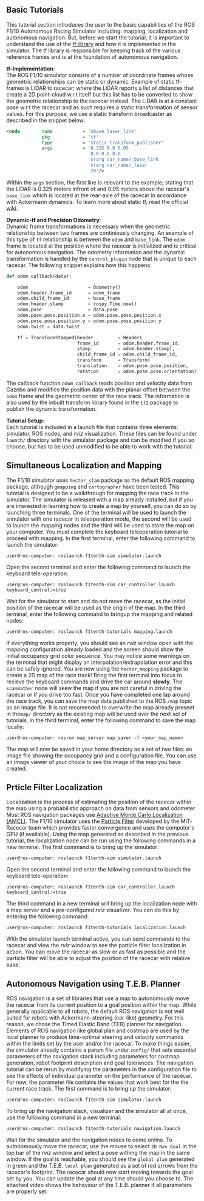 ## Basic Tutorials
This tutorial section introduces the user to the basic capabilities of the ROS F1/10 Autonomous Racing Simulator including: mapping, localization and autonomous navigation. But, before we start the tutorial, it is important to understand the use of the [tf library](http://wiki.ros.org/tf) and how it is implemented in the simulator. The tf library is responsible for keeping track of the various reference frames and is at the foundation of autonomous navigation.

**tf-Implementation**:  
The ROS F1/10 simulator consists of a number of coordinate frames whose geometric relationships can be static or dynamic. Example of static tf-frames is LiDAR to racecar; where the LiDAR reports a list of distances that create a 2D point-cloud w.r.t itself but this list has to be converted to show the geometric relationship to the racecar instead. The LiDAR is at a constant pose w.r.t the racecar and as such requires a static transformation of sensor values. For this purpose, we use a static transform broadcaster as described in the snippet below:

```xml
<node        name           = '$base_laser_link'
             pkg            = 'tf'
             type           = 'static_transform_publisher'
             args           = '0.325 0.0 0.05
                               0.0 0.0 0.0
                               $(arg car_name)_base_link
                               $(arg car_name)_laser
                               20'/>
```

Within the `args` section, the first line is relevant to the example; stating that the LiDAR is 0.325 meters infront of and 0.05 meters above the racecar's `base_link` which is located at the rear-axle of the racecar in accordance with Ackermann dynamics. To learn more about static tf, read the official [wiki](http://wiki.ros.org/tf#static_transform_publisher).

**Dynamic-tf and Precision Odometry**:  
Dynamic frame transformations is necessary when the geometric relationship between two frames are continiously changing. An example of this type of `tf` relationship is between the `odom` and `base_link`. The `odom` frame is located at the position where the racecar is initialized and is critical for autonomous navigation. The odometry information and the dynamic transformation is handled by the `control_plugin` node that is unique to each racecar. The following snippet explains how this happens:

```python
def odom_callback(data):

    odom                      = Odometry()
    odom.header.frame_id      = odom_frame
    odom.child_frame_id       = base_frame
    odom.header.stamp         = rospy.Time.now()
    odom.pose                 = data.pose
    odom.pose.pose.position.x = odom.pose.pose.position.x
    odom.pose.pose.position.y = odom.pose.pose.position.y
    odom.twist = data.twist

    tf = TransformStamped(header         = Header(
                          frame_id       = odom.header.frame_id,
                          stamp          = odom.header.stamp),
                          child_frame_id = odom.child_frame_id,
                          transform      = Transform(
                          translation    = odom.pose.pose.position,
                          rotation       = odom.pose.pose.orientation))
```

The callback function `odom_callback` reads position and velocity data from Gazebo and modifies the position data with the planar offset between the `odom` frame and the geometric center of the race track. The information is also used by the inbuilt transform library found in the `tf2` package to publish the dynamic transformation.

**Tutorial Setup**:  
Each tutorial is included in a launch file that contains three elements: simulator, ROS nodes, and *rviz* visualization. These files can be found under `launch/` directory with the simulator package and can be modified if you so choose, but has to be used unmodified to be able to work with the tutorial.

## Simultaneous Localization and Mapping
The F1/10 simulator uses `hector_slam` package as the default ROS mapping package, although `gmapping` and `cartographer` have been tested. This tutorial is designed to be a walkthrough for mapping the race track in the simulator. The simulator is released with a map already installed, but if you are interested in learning how to create a map by yourself, you can do so by launching three terminals. One of the terminal will be used to launch the simulator with one racecar in teleoperation mode, the second will be used to launch the mapping nodes and the third will be used to store the map on your computer. You must complete the keyboard teleoperation tutorial to proceed with mapping. In the first terminal, enter the following command to launch the simulator:

```console
user@ros-computer: roslaunch f1tenth-sim simulator.launch
```

Open the second terminal and enter the following command to launch the keyboard tele-operation:

```console
user@ros-computer: roslaunch f1tenth-sim car_controller.launch keyboard_control:=true
```

Wait for the simulator to start and do not move the racecar, as the initial position of the racecar will be used as the origin of the map. In the third terminal, enter the following command to bringup the mapping and related nodes:

```console
user@ros-computer: roslaunch f1tenth-tutorials mapping.launch
````

If everything works properly, you should see an *rviz* window open with the mapping configuration already loaded and the screen should show the initial occupancy grid color sequence. You may notice some warnings on the terminal that might display an interpolation/extrapolation error and this can be safely ignored. You are now using the `hector_mapping` package to create a 2D map of the race track! Bring the first terminal into focus to recieve the keyboard commands and drive the car around **slowly**. The `scanmather` node will skew the map if you are not careful in driving the racecar or if you drive too fast. Once you have completed one lap around the race track, you can save the map data published to the ROS `/map` topic as an image file. It is not recomended to overwrite the map already present in the`map/` directory as the existing map will be used over the next set of tutorials. In the third terminal, enter the following command to save the map locally:

```console
user@ros-computer: rosrun map_server map_saver -f <your_map_name>
```

The map will now be saved in your home directory as a set of two files: an image file showing the occupancy grid and a configuration file. You can use an image viewer of your choice to see the image of the map you have created.

## Prticle Filter Localization
Localization is the process of estimating the position of the racecar within the map using a probabilistic approach on data from sensors and odometer. Most ROS navigation packages use [Adaptive Monte Carlo Localization (AMCL)](http://wiki.ros.org/amcl). The F1/10 simulator uses the [Particle Filter](https://arxiv.org/abs/1705.01167) developed by the MIT-Racecar team which provides faster convergence and uses the computer's GPU (if available). Using the map generated as described in the previous tutorial, the localization node can be run using the following commands in a new terminal. The first command is to bring up the simulator:

```console
user@ros-computer: roslaunch f1tenth-sim simulator.launch
```

Open the second terminal and enter the following command to launch the keyboard tele-operation:

```console
user@ros-computer: roslaunch f1tenth-sim car_controller.launch keyboard_control:=true
```

The third command in a new terminal will bring up the localization node with a map server and a pre-configured *rviz* visualizer. You can do this by entering the following command:

```console
user@ros-computer: roslaunch f1tenth-tutorials localization.launch
```

With the simulator launch terminal active, you can send commands to the racecar and view the *rviz* window to see the particle filter localization in action. You can move the racecar as slow or as fast as possible and the particle filter will be able to adjust the position of the racecar with relative ease.

## Autonomous Navigation using T.E.B. Planner
ROS navigation is a set of libraries that use a map to autonomously move the racecar from its current position to a goal position within the map. While generally applicable to all robots, the default ROS navigation is not well suited for robots with Ackermann-steering (car-like) geometry. For this reason, we chose the Timed Elastic Band (TEB) planner for navigation. Elements of ROS navigation like global plan and costmap are used by the local planner to produce time-optimal steering and velocity commands within the limits set by the user and/or the racecar. To make things easier, the simulator already contains a param file under `config/` that sets essential parameters of the navigation stack including parameters for costmap generation, robot footprint description and goal tolerances. The navigation tutorial can be rerun by modifying the parameters in the configuration file to see the effects of individual parameter on the performance of the racecar. For now, the parameter file contains the values that work best for the the current race track. The first command is to bring up the simulator:

```console
user@ros-computer: roslaunch f1tenth-sim simulator.launch
```

To bring up the navigation stack, visualizer and the simulator all at once, use the following command in a new terminal:

```console
user@ros-computer: roslaunch f1tenth-tutorials navigation.launch
```

Wait for the simulator and the navigation nodes to come online. To autonomously move the racecar, use the mouse to select `2D Nav Goal` in the top bar of the *rviz* window and select a pose withing the map in the same window. If the goal is reachable, you should see the `global plan` generated in green and the T.E.B. `local plan` generated as a set of red arrows from the racecar's footprint. The racecar should now start moving towards the goal set by you. You can update the goal at any time should you choose to. The attached video shows the behaviour of the T.E.B. planner if all parameters are properly set.
